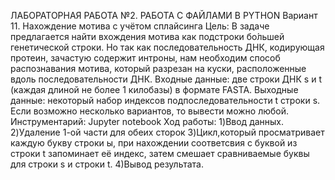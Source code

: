 ЛАБОРАТОРНАЯ РАБОТА №2. РАБОТА С ФАЙЛАМИ В PYTHON
Вариант 11. Нахождение мотива с учётом сплайсинга
Цель: В задаче предлагается найти вхождения мотива как подстроки бо́льшей
генетической строки. Но так как последовательность ДНК, кодирующая протеин, зачастую содержит интроны, 
нам необходим способ распознавания мотива, который разрезан на куски, расположенные вдоль последовательности ДНК.
Входные данные: две строки ДНК s и t (каждая длиной не более 1 килобазы) в формате FASTA.
Выходные данные: некоторый набор индексов подпоследовательности t строки s. Если возможно несколько вариантов, то вывести можно любой.
Инструментарий: Jupyter notebook
Ход работы:
1)Ввод данных.
2)Удаление 1-ой части для обеих сторок
3)Цикл,который просматривает каждую букву строки ы, при нахождении соответсвия с буквой из строки t
запоминает её индекс, затем смешает сравниваемые буквы для строки s и строки t.
4)Вывод результата.
